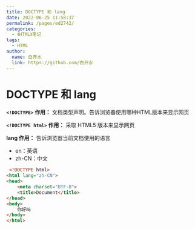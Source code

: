 ```yaml
---
title: DOCTYPE 和 lang
date: 2022-06-25 11:58:37
permalink: /pages/ed2742/
categories:
  - 《HTML》笔记
tags:
  - HTML
author: 
  name: 白开水
  link: https://github.com/白开水
---
```

# DOCTYPE 和 lang

**`<!DOCTYPE>` 作用：** 文档类型声明。告诉浏览器使用哪种HTML版本来显示网页

**`<!DOCTYPE html>` 作用：** 采取 HTML5 版本来显示网页

**lang 作用：** 告诉浏览器当前文档使用的语言
- en：英语
- zh-CN：中文

```html
 <!DOCTYPE html>
<html lang="zh-CN">
<head>
	<meta charset="UTF-8">
	<title>Document</title>
</head>
<body>
	你好吗 
</body>
</html>
```

